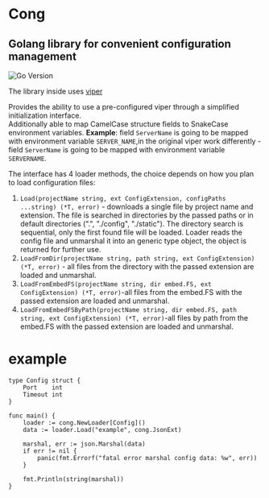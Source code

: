 # Cong

## Golang library for convenient configuration management

![Go Version](https://img.shields.io/badge/go%20version-%3E=1.19-61CFDD.svg)

The library inside uses [viper](https://github.com/spf13/viper)

Provides the ability to use a pre-configured viper through a simplified initialization interface.\
Additionally able to map CamelCase structure fields to SnakeCase environment variables.
**Example**: field `ServerName` is going to be mapped with environment variable `SERVER_NAME`,in the original viper work
differently - field `ServerName` is going to be mapped with environment variable `SERVERNAME`.


The interface has 4 loader methods, the choice depends on how you plan to load configuration files:

1. `Load(projectName string, ext ConfigExtension, configPaths ...string) (*T, error)` - downloads a single file by 
    project name and extension. The file is searched in directories by the passed paths or in default directories (".", 
    "./config", "./static"). The directory search is sequential, only the first found file will be loaded. Loader reads 
    the config file and unmarshal it into an generic type object, the object is returned for further use.
2. `LoadFromDir(projectName string, path string, ext ConfigExtension) (*T, error)` - all files from the directory with 
    the passed extension are loaded and unmarshal.
3. `LoadFromEmbedFS(projectName string, dir embed.FS, ext ConfigExtension) (*T, error)`-all files from the embed.FS 
    with the passed extension are loaded and unmarshal.
4. `LoadFromEmbedFSByPath(projectName string, dir embed.FS, path string, ext ConfigExtension) (*T, error)`-all files by 
    path from the embed.FS with the passed extension are loaded and unmarshal.

# example

```
type Config struct {
	Port    int
	Timeout int
}

func main() {
	loader := cong.NewLoader[Config]()
	data := loader.Load("example", cong.JsonExt)

	marshal, err := json.Marshal(data)
	if err != nil {
		panic(fmt.Errorf("fatal error marshal config data: %w", err))
	}

	fmt.Println(string(marshal))
}
```